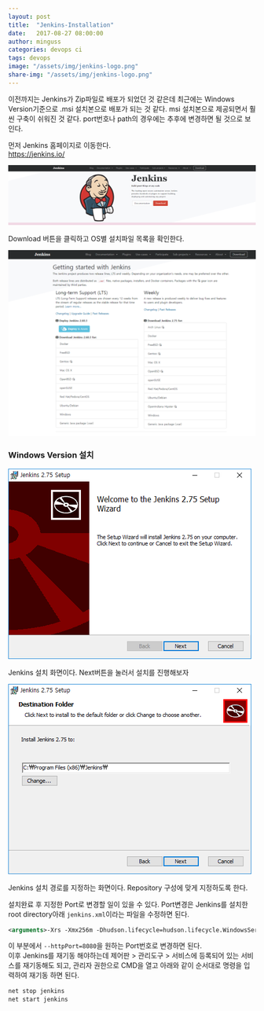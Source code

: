 ```yaml
---
layout: post
title:  "Jenkins-Installation"
date:   2017-08-27 08:00:00
author: minguss
categories: devops ci
tags: devops
image: "/assets/img/jenkins-logo.png"
share-img: "/assets/img/jenkins-logo.png"
---
```



이전까지는 Jenkins가 Zip파일로 배포가 되었던 것 같은데 최근에는 Windows Version기준으로 .msi 설치본으로 배포가 되는 것 같다.
msi 설치본으로 제공되면서 훨씬 구축이 쉬워진 것 같다. port번호나 path의 경우에는 추후에 변경하면 될 것으로 보인다.

먼저 Jenkins 홈페이지로 이동한다.  
https://jenkins.io/

![jenkins_homepage](/assets/img/upload/jenkins/JenkinsHome.PNG)

Download 버튼을 클릭하고 OS별 설치파일 목록을 확인한다.

![jenkins_select](/assets/img/upload/jenkins/select.PNG)

### Windows Version 설치
![jenkins_windows1](/assets/img/upload/jenkins/1.PNG)  

Jenkins 설치 화면이다. Next버튼을 눌러서 설치를 진행해보자

![jenkins_windows1](/assets/img/upload/jenkins/2.PNG)  

Jenkins 설치 경로를 지정하는 화면이다. Repository 구성에 맞게 지정하도록 한다.

설치완료 후 지정한 Port로 변경할 일이 있을 수 있다. Port변경은 Jenkins를 설치한 root directory아래 `jenkins.xml`이라는 파일을 수정하면 된다.

``` xml
<arguments>-Xrs -Xmx256m -Dhudson.lifecycle=hudson.lifecycle.WindowsServiceLifecycle -jar "%BASE%\jenkins.war" --httpPort=8080</arguments>
```
이 부분에서 `--httpPort=8080`을 원하는 Port번호로 변경하면 된다.  
이후 Jenkins를 재기동 해야하는데 제어판 > 관리도구 > 서비스에 등록되어 있는 서비스를 재기동해도 되고, 관리자 권한으로 CMD을 열고 아래와 같이 순서대로 명령을 입력하여 재기동 하면 된다.

``` cmd
net stop jenkins
net start jenkins
```